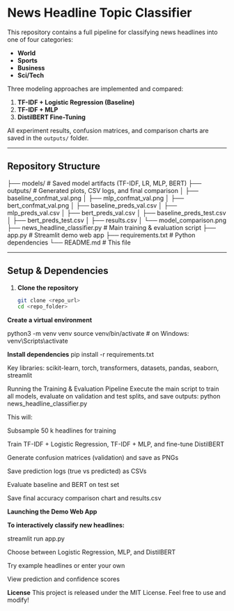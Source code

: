 # News Headline Topic Classifier

This repository contains a full pipeline for classifying news headlines into one of four categories:

- **World**
- **Sports**
- **Business**
- **Sci/Tech**

Three modeling approaches are implemented and compared:

1. **TF-IDF + Logistic Regression (Baseline)**
2. **TF-IDF + MLP**
3. **DistilBERT Fine-Tuning**

All experiment results, confusion matrices, and comparison charts are saved in the `outputs/` folder.

---

## Repository Structure

├── models/ # Saved model artifacts (TF-IDF, LR, MLP, BERT)
├── outputs/ # Generated plots, CSV logs, and final comparison
│ ├── baseline_confmat_val.png
│ ├── mlp_confmat_val.png
│ ├── bert_confmat_val.png
│ ├── baseline_preds_val.csv
│ ├── mlp_preds_val.csv
│ ├── bert_preds_val.csv
│ ├── baseline_preds_test.csv
│ ├── bert_preds_test.csv
│ ├── results.csv
│ └── model_comparison.png
├── news_headline_classifier.py # Main training & evaluation script
├── app.py # Streamlit demo web app
├── requirements.txt # Python dependencies
└── README.md # This file


---

## Setup & Dependencies

1. **Clone the repository**

   ```bash
   git clone <repo_url>
   cd <repo_folder>
**Create a virtual environment**

python3 -m venv venv
source venv/bin/activate    # on Windows: venv\Scripts\activate

**Install dependencies**
pip install -r requirements.txt

Key libraries: scikit-learn, torch, transformers, datasets, pandas, seaborn, streamlit

Running the Training & Evaluation Pipeline
Execute the main script to train all models, evaluate on validation and test splits, and save outputs:
python news_headline_classifier.py

This will:

Subsample 50 k headlines for training

Train TF-IDF + Logistic Regression, TF-IDF + MLP, and fine-tune DistilBERT

Generate confusion matrices (validation) and save as PNGs

Save prediction logs (true vs predicted) as CSVs

Evaluate baseline and BERT on test set

Save final accuracy comparison chart and results.csv

**Launching the Demo Web App**

**To interactively classify new headlines:**

streamlit run app.py

Choose between Logistic Regression, MLP, and DistilBERT

Try example headlines or enter your own

View prediction and confidence scores

**License**
This project is released under the MIT License. Feel free to use and modify!
